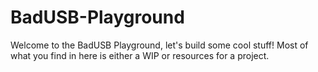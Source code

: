 # BadUSB-Playground
Welcome to the BadUSB Playground, let's build some cool stuff!
Most of what you find in here is either a WIP or resources for a project.
